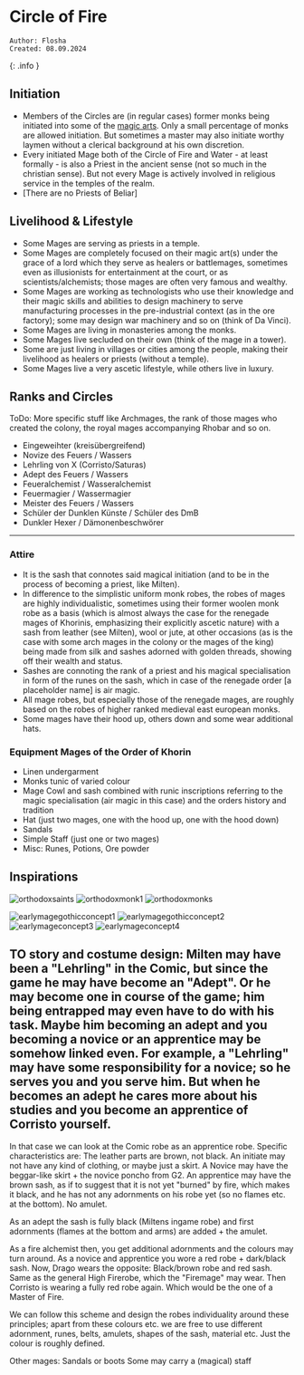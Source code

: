 # Circle of Fire

```
Author: Flosha
Created: 08.09.2024
```
{: .info }


## Initiation

* Members of the Circles are (in regular cases) former monks being initiated into some of the [magic arts](). Only a small percentage of monks are allowed initiation. But sometimes a master may also initiate worthy laymen without a clerical background at his own discretion. 
* Every initiated Mage both of the Circle of Fire and Water - at least formally - is also a Priest in the ancient sense (not so much in the christian sense). But not every Mage is actively involved in religious service in the temples of the realm. 
* [There are no Priests of Beliar] 


## Livelihood & Lifestyle

* Some Mages are serving as priests in a temple. 
* Some Mages are completely focused on their magic art(s) under the grace of a lord which they serve as healers or battlemages, sometimes even as illusionists for entertainment at the court, or as scientists/alchemists; those mages are often very famous and wealthy.
* Some Mages are working as technologists who use their knowledge and their magic skills and abilities to design machinery to serve manufacturing processes in the pre-industrial context (as in the ore factory); some may design war machinery and so on (think of Da Vinci).
* Some Mages are living in monasteries among the monks.  
* Some Mages live secluded on their own (think of the mage in a tower).
* Some are just living in villages or cities among the people, making their livelihood as healers or priests (without a temple).
* Some Mages live a very ascetic lifestyle, while others live in luxury. 


## Ranks and Circles

ToDo: More specific stuff like Archmages, the rank of those mages who created the colony, the royal mages accompanying Rhobar and so on.

* Eingeweihter (kreisübergreifend)
* Novize des Feuers / Wassers
* Lehrling von X (Corristo/Saturas)
* Adept des Feuers / Wassers
* Feueralchemist / Wasseralchemist
* Feuermagier / Wassermagier
* Meister des Feuers / Wassers
* Schüler der Dunklen Künste / Schüler des DmB
* Dunkler Hexer / Dämonenbeschwörer

---



### Attire

* It is the sash that connotes said magical initiation (and to be in the process of becoming a priest, like Milten). 
* In difference to the simplistic uniform monk robes, the robes of mages are highly individualistic, sometimes using their former woolen monk robe as a basis (which is almost always the case for the renegade mages of Khorinis, emphasizing their explicitly ascetic nature) with a sash from leather (see Milten), wool or jute, at other occasions (as is the case with some arch mages in the colony or the mages of the king) being made from silk and sashes adorned with golden threads, showing off their wealth and status.
* Sashes are connoting the rank of a priest and his magical specialisation in form of the runes on the sash, which in case of the renegade order [a placeholder name] is air magic.
* All mage robes, but especially those of the renegade mages, are roughly based on the robes of higher ranked medieval east european monks.
* Some mages have their hood up, others down and some wear additional hats.


### Equipment Mages of the Order of Khorin

* Linen undergarment
* Monks tunic of varied colour
* Mage Cowl and sash combined with runic inscriptions referring to the magic specialisation (air magic in this case) and the orders history and tradition
* Hat (just two mages, one with the hood up, one with the hood down)
* Sandals
* Simple Staff (just one or two mages)
* Misc: Runes, Potions, Ore powder


## Inspirations

![orthodoxsaints](/_img/factions/guilds/orthodoxsaints.jpg)
![orthodoxmonk1](/_img/factions/guilds/orthodoxmonk1.JPG)
![orthodoxmonks](/_img/factions/guilds/orthodoxmonks.JPG)

![earlymagegothicconcept1](/_img/factions/guilds/earlymagegothicconcept1.JPG)
![earlymagegothicconcept2](/_img/factions/guilds/earlymagegothicconcept2.JPG)
![earlymageconcept3](/_img/factions/guilds/earlymageconcept3.jpg)
![earlymageconcept4](/_img/factions/guilds/earlymageconcept4.jpg)






TO story and costume design:
Milten may have been a "Lehrling" in the Comic,
but since the game he may have become an "Adept".
Or he may become one in course of the game;
him being entrapped may even have to do with his task.
Maybe him becoming an adept and you becoming a novice
or an apprentice may be somehow linked even. 
For example, a "Lehrling" may have some responsibility
for a novice; so he serves you and you serve him. 
But when he becomes an adept he cares more about his studies
and you become an apprentice of Corristo yourself.
---
In that case we can look at the Comic robe as an apprentice robe.
Specific characteristics are: The leather parts are brown, not black.
An initiate may not have any kind of clothing, or maybe just a skirt.
A Novice may have the beggar-like skirt + the novice poncho from G2.
An apprentice may have the brown sash, as if to suggest that it is
not yet "burned" by fire, which makes it black, and he has not any
adornments on his robe yet (so no flames etc. at the bottom). No amulet.

As an adept the sash is fully black (Miltens ingame robe) and first
adornments (flames at the bottom and arms) are added + the amulet. 

As a fire alchemist then, you get additional adornments and the
colours may turn around. 
As a novice and apprentice you wore a red robe + dark/black sash. 
Now, Drago wears the opposite: Black/brown robe and red sash. 
Same as the general High Firerobe, which the "Firemage" may wear.
Then Corristo is wearing a fully red robe again. 
Which would be the one of a Master of Fire. 

We can follow this scheme and design the robes individuality
around these principles; apart from these colours etc. we are
free to use different adornment, runes, belts, amulets, shapes
of the sash, material etc. Just the colour is roughly defined. 



Other mages:
Sandals or boots
Some may carry a (magical) staff
